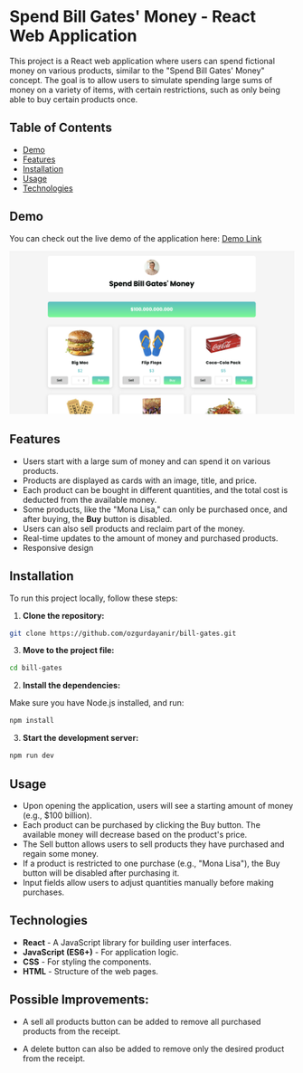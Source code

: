 # Spend Bill Gates' Money - React Web Application

This project is a React web application where users can spend fictional money on various products, similar to the "Spend Bill Gates' Money" concept. The goal is to allow users to simulate spending large sums of money on a variety of items, with certain restrictions, such as only being able to buy certain products once.

## Table of Contents

- [Demo](#demo)
- [Features](#features)
- [Installation](#installation)
- [Usage](#usage)
- [Technologies](#technologies)

## Demo

You can check out the live demo of the application here: [Demo Link](https://precious-truffle-9624d4.netlify.app)

![Screen shot](./public/bill-gates-money-ss.png)

## Features

- Users start with a large sum of money and can spend it on various products.
- Products are displayed as cards with an image, title, and price.
- Each product can be bought in different quantities, and the total cost is deducted from the available money.
- Some products, like the "Mona Lisa," can only be purchased once, and after buying, the **Buy** button is disabled.
- Users can also sell products and reclaim part of the money.
- Real-time updates to the amount of money and purchased products.
- Responsive design

## Installation

To run this project locally, follow these steps:

1. **Clone the repository:**

```bash
git clone https://github.com/ozgurdayanir/bill-gates.git
```

3. **Move to the project file:**

```bash
cd bill-gates
```

2. **Install the dependencies:**

Make sure you have Node.js installed, and run:
```bash
npm install
```
3. **Start the development server:**

```bash
npm run dev
```

## Usage

- Upon opening the application, users will see a starting amount of money (e.g., $100 billion).
- Each product can be purchased by clicking the Buy button. The available money will decrease based on the product's price.
- The Sell button allows users to sell products they have purchased and regain some money.
- If a product is restricted to one purchase (e.g., "Mona Lisa"), the Buy button will be disabled after purchasing it.
- Input fields allow users to adjust quantities manually before making purchases.

## Technologies

- **React** - A JavaScript library for building user interfaces.
- **JavaScript (ES6+)** - For application logic.
- **CSS** - For styling the components.
- **HTML** - Structure of the web pages.

## Possible Improvements:

- A sell all products button can be added to remove all purchased products from the receipt.

- A delete button can also be added to remove only the desired product from the receipt.
